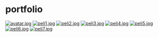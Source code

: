 # portfolio
[![avatar.jpg](https://i.postimg.cc/yNrxFGxb/avatar.jpg)](https://postimg.cc/LqLmSNzt)
[![peli1.jpg](https://i.postimg.cc/k405HtxN/peli1.jpg)](https://postimg.cc/vgvMgT2D)
[![peli2.jpg](https://i.postimg.cc/2S0SDtQS/peli2.jpg)](https://postimg.cc/Bj105M7r)
[![peli3.jpg](https://i.postimg.cc/4yp3RN5D/peli3.jpg)](https://postimg.cc/7JY4g4j9)
[![peli4.jpg](https://i.postimg.cc/TPhYYc0q/peli4.jpg)](https://postimg.cc/JyVWpZ9G)
[![peli5.jpg](https://i.postimg.cc/44cy9BgW/peli5.jpg)](https://postimg.cc/0r89gGrS)
[![peli6.jpg](https://i.postimg.cc/65N3Ln6t/peli6.jpg)](https://postimg.cc/8stNTFr0)
[![peli7.jpg](https://i.postimg.cc/xd7jkbFr/peli7.jpg)](https://postimg.cc/Z98z20Sj)
